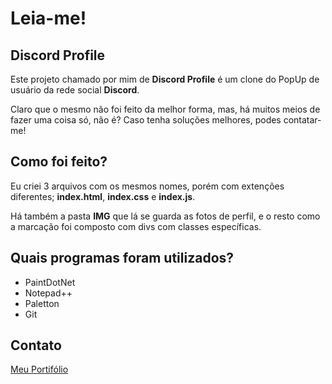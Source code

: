 <h1>Leia-me!</h1>
<h2>Discord Profile</h2>
<p>Este projeto chamado por mim de <strong>Discord Profile</strong> é um clone do PopUp de usuário da rede social <strong>Discord</strong>.</p>
<p>Claro que o mesmo não foi feito da melhor forma, mas, há muitos meios de fazer uma coisa só, não é? Caso tenha soluções melhores, podes contatar-me!</p>
<h2>Como foi feito?</h2>
<p>Eu criei 3 arquivos com os mesmos nomes, porém com extenções diferentes; <strong>index.html</strong>, <strong>index.css</strong> e <strong>index.js</strong>.</p>
<p>Há também a pasta <strong>IMG</strong> que lá se guarda as fotos de perfil, e o resto como a marcação foi composto com divs com classes específicas.</p>
<h2>Quais programas foram utilizados?</h2>
<ul>
	<li>PaintDotNet</li>
	<li>Notepad++</li>
	<li>Paletton</li>
	<li>Git</li>
</ul>
<h2>Contato</h2>
<a href="https://victor-4guiar.github.io/portifolio-victor/" rel="external" target="_blank">Meu Portifólio</a>